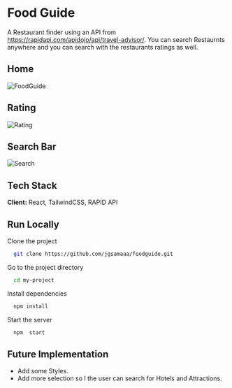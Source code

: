 # Food Guide

A Restaurant finder using an API from https://rapidapi.com/apidojo/api/travel-advisor/. You can search Restaurnts anywhere and you can search with the restaurants ratings as well.

## Home

![FoodGuide](https://i.ibb.co/6rxX2n9/denverfood.png)

## Rating

![Rating](https://i.ibb.co/bbnNQ6g/foodratingrating.png)

## Search Bar

![Search](https://i.ibb.co/nQStzhB/foodguideautocomplete.png)

## Tech Stack

**Client:** React, TailwindCSS, RAPID API

## Run Locally

Clone the project

```bash
  git clone https://github.com/jgsamaaa/foodguide.git
```

Go to the project directory

```bash
  cd my-project
```

Install dependencies

```bash
  npm install
```

Start the server

```bash
  npm  start
```

## Future Implementation

- Add some Styles.
- Add more selection so I the user can search for Hotels and Attractions.
